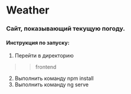 # Weather #

### Сайт, показывающий текущую погоду. ###


#### Инструкция по запуску: ####
1. Перейти в директорию 
  >>frontend
2. Выполнить команду npm install
3. Выполнить команду ng serve
